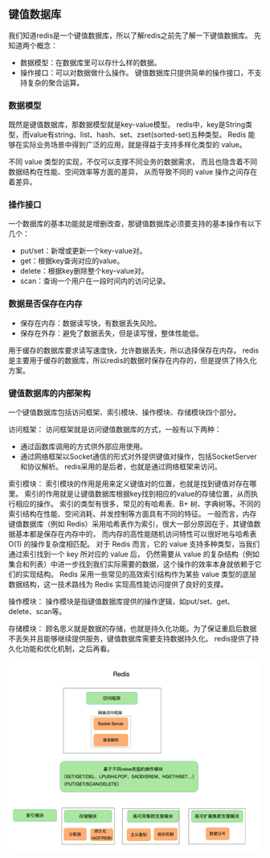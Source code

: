 ## 键值数据库

我们知道redis是一个键值数据库，所以了解redis之前先了解一下键值数据库。
先知道两个概念：
- 数据模型：在数据库里可以存什么样的数据。
- 操作接口：可以对数据做什么操作。
键值数据库只提供简单的操作接口，不支持复杂的聚合运算。

### 数据模型

既然是键值数据库，那数据模型就是key-value模型。
redis中，key是String类型，而value有string、list、hash、set、zset(sorted-set)五种类型。
Redis 能够在实际业务场景中得到广泛的应用，就是得益于支持多样化类型的 value。

不同 value 类型的实现，不仅可以支撑不同业务的数据需求，
而且也隐含着不同数据结构在性能、空间效率等方面的差异，
从而导致不同的 value 操作之间存在着差异。

### 操作接口

一个数据库的基本功能就是增删改查，那键值数据库必须要支持的基本操作有以下几个：
- put/set：新增或更新一个key-value对。
- get：根据key查询对应的value。
- delete：根据key删除整个key-value对。
- scan：查询一个用户在一段时间内的访问记录。

### 数据是否保存在内存

- 保存在内存：数据读写快，有数据丢失风险。
- 保存在外存：避免了数据丢失，但是读写慢，整体性能低。

用于缓存的数据库要求读写速度快，允许数据丢失，所以选择保存在内存。
redis是主要用于缓存的数据库，所以redis的数据时保存在内存的，但是提供了持久化方案。

### 键值数据库的内部架构

一个键值数据库包括访问框架、索引模块、操作模块、存储模块四个部分。

访问框架：
访问框架就是访问键值数据库的方式，一般有以下两种：
- 通过函数库调用的方式供外部应用使用。
- 通过网络框架以Socket通信的形式对外提供键值对操作，包括SocketServer和协议解析。
redis采用的是后者，也就是通过网络框架来访问。

索引模块：
索引模块的作用是用来定义键值对的位置，也就是找到键值对存在哪里。
索引的作用就是让键值数据库根据key找到相应的value的存储位置，从而执行相应的操作。
索引的类型有很多，常见的有哈希表、B+ 树、字典树等。不同的索引结构在性能、空间消耗、并发控制等方面具有不同的特征。
一般而言，内存键值数据库（例如 Redis）采用哈希表作为索引，很大一部分原因在于，其键值数据基本都是保存在内存中的，
而内存的高性能随机访问特性可以很好地与哈希表 O(1) 的操作复杂度相匹配。
对于 Redis 而言，它的 value 支持多种类型，当我们通过索引找到一个 key 所对应的 value 后，
仍然需要从 value 的复杂结构（例如集合和列表）中进一步找到我们实际需要的数据，这个操作的效率本身就依赖于它们的实现结构。
Redis 采用一些常见的高效索引结构作为某些 value 类型的底层数据结构，这一技术路线为 Redis 实现高性能访问提供了良好的支撑。

操作模块：
操作模块是指键值数据库提供的操作逻辑，如put/set、get、delete、scan等。

存储模块：
顾名思义就是数据的存储，也就是持久化功能。为了保证重启后数据不丢失并且能够继续提供服务，键值数据库需要支持数据持久化。
redis提供了持久化功能和优化机制，之后再看。

![redis架构图 ](redis.png)
